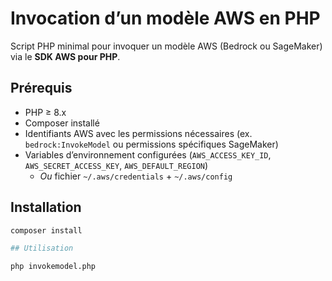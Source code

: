 # Invocation d’un modèle AWS en PHP

Script PHP minimal pour invoquer un modèle AWS (Bedrock ou SageMaker) via le **SDK AWS pour PHP**.

## Prérequis

- PHP ≥ 8.x  
- Composer installé  
- Identifiants AWS avec les permissions nécessaires (ex. `bedrock:InvokeModel` ou permissions spécifiques SageMaker)  
- Variables d’environnement configurées (`AWS_ACCESS_KEY_ID`, `AWS_SECRET_ACCESS_KEY`, `AWS_DEFAULT_REGION`)  
  - *Ou* fichier `~/.aws/credentials` + `~/.aws/config`

## Installation

```bash
composer install

## Utilisation

php invokemodel.php
